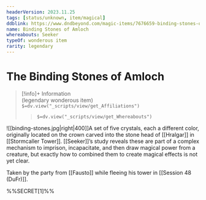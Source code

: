 ```yaml
---
headerVersion: 2023.11.25
tags: [status/unknown, item/magical]
ddblink: https://www.dndbeyond.com/magic-items/7676659-binding-stones-of-amloch
name: Binding Stones of Amloch
whereabouts: Seeker
typeOf: wonderous item
rarity: legendary
---
```

# The Binding Stones of Amloch
>[!info]+ Information  
> (legendary wonderous item)  
> `$=dv.view("_scripts/view/get_Affiliations")`  
>> `$=dv.view("_scripts/view/get_Whereabouts")`

![[binding-stones.jpg|right|400]]A set of five crystals, each a different color, originally located on the crown carved into the stone head of [[Hralgar]] in [[Stormcaller Tower]]. [[Seeker]]’s study reveals these are part of a complex mechanism to imprison, incapacitate, and then draw magical power from a creature, but exactly how to combined them to create magical effects is not yet clear. 

Taken by the party from [[Fausto]] while fleeing his tower in [[Session 48 (DuFr)]].

%%SECRET[1]%%
